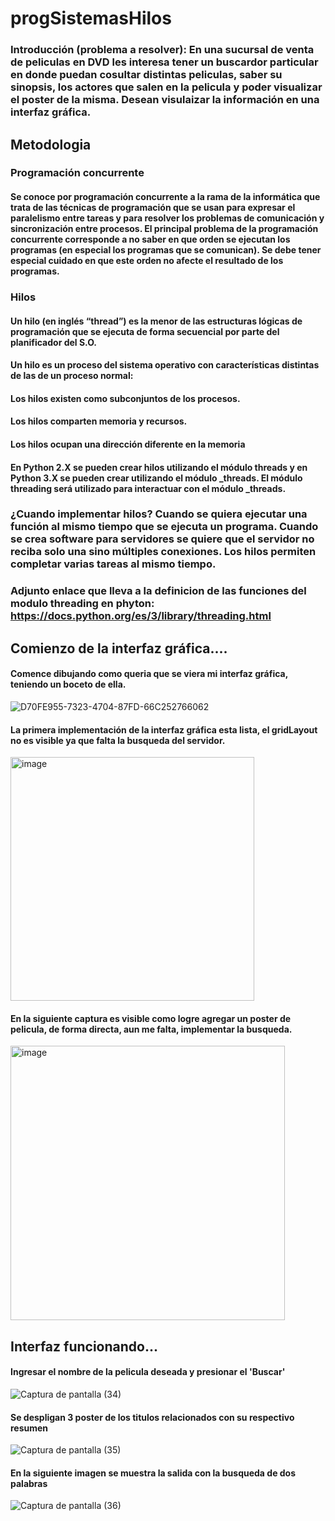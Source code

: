# progSistemasHilos
### Introducción (problema a resolver): En una sucursal de venta de peliculas en DVD les interesa tener un buscardor particular en donde puedan cosultar distintas peliculas, saber su sinopsis, los actores que salen en la pelicula y poder visualizar el poster de la misma. Desean visulaizar la información en una interfaz gráfica.

## Metodologia 
### Programación concurrente
#### Se conoce por programación concurrente a la rama de la informática que trata de las técnicas de programación que se usan para expresar el paralelismo entre tareas y para resolver los problemas de comunicación y sincronización entre procesos. El principal problema de la programación concurrente corresponde a no saber en que orden se ejecutan los programas (en especial los programas que se comunican). Se debe tener especial cuidado en que este orden no afecte el resultado de los programas.
### Hilos
#### Un hilo (en inglés “thread”) es la menor de las estructuras lógicas de programación que se ejecuta de forma secuencial por parte del planificador del S.O.
#### Un hilo es un proceso del sistema operativo con características distintas de las de un proceso normal:
#### Los hilos existen como subconjuntos de los procesos.
#### Los hilos comparten memoria y recursos.
#### Los hilos ocupan una dirección diferente en la memoria
#### En Python 2.X se pueden crear hilos utilizando el módulo threads y en Python 3.X se pueden crear utilizando el módulo _threads. El módulo threading será utilizado para interactuar con el módulo _threads.
### ¿Cuando implementar hilos? Cuando se quiera ejecutar una función al mismo tiempo que se ejecuta un programa. Cuando se crea software para servidores se quiere que el servidor no reciba solo una sino múltiples conexiones. Los hilos permiten completar varias tareas al mismo tiempo.
### Adjunto enlace que lleva a la definicion de las funciones del modulo threading en phyton: https://docs.python.org/es/3/library/threading.html 

## Comienzo de la interfaz gráfica....
#### Comence dibujando como queria que se viera mi interfaz gráfica, teniendo un boceto de ella.
![D70FE955-7323-4704-87FD-66C252766062](https://user-images.githubusercontent.com/111407329/196535174-87eb9ef6-1d03-4331-91af-f04787adff46.jpeg)

#### La primera implementación de la interfaz gráfica esta lista, el gridLayout no es visible ya que falta la busqueda del servidor.
<img width="390" alt="image" src="https://user-images.githubusercontent.com/111407329/196537529-752c8baf-6359-414a-92de-b42f3db31e43.png">

#### En la siguiente captura es visible como logre agregar un poster de pelicula, de forma directa, aun me falta, implementar la busqueda.
<img width="439" alt="image" src="https://user-images.githubusercontent.com/111407329/196538232-01df1528-5a36-4362-ae6a-c509e0b1d1c8.png">

## Interfaz funcionando...
#### Ingresar el nombre de la pelicula deseada y presionar el 'Buscar'
![Captura de pantalla (34)](https://user-images.githubusercontent.com/111407329/199882851-36f10e0e-44a6-40e0-a415-396bfcdf43f9.png)
#### Se despligan 3 poster de los titulos relacionados con su respectivo resumen 
![Captura de pantalla (35)](https://user-images.githubusercontent.com/111407329/199883115-b1716833-0776-41fe-a167-24e08ea77b75.png)
#### En la siguiente imagen se muestra la salida con la busqueda de dos palabras
![Captura de pantalla (36)](https://user-images.githubusercontent.com/111407329/199885299-12ff1658-b13d-4b31-ad04-ca34dd8ab285.png)


